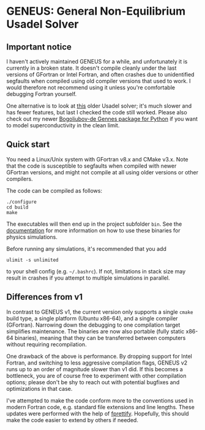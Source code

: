 # GENEUS: General Non-Equilibrium Usadel Solver

## Important notice

I haven't actively maintained GENEUS for a while, and unfortunately it is currently in a broken state. It doesn't compile cleanly under the last versions of GFortran or Intel Fortran, and often crashes due to unidentified segfaults when compiled using old compiler versions that used to work. I would therefore not recommend using it unless you're comfortable debugging Fortran yourself.

One alternative is to look at [this](https://github.com/jabirali/usadel) older Usadel solver; it's much slower and has fewer features, but last I checked the code still worked. Please also check out my newer [Bogoliubov-de Gennes package for Python](https://github.com/jabirali/bodge) if you want to model superconductivity in the clean limit.

## Quick start
You need a Linux/Unix system with GFortran v8.x and CMake v3.x. Note that the code is susceptible to segfaults when compiled with newer GFortran versions, and might not compile at all using older versions or other compilers.

The code can be compiled as follows:

    ./configure
    cd build
    make

The executables will then end up in the project subfolder `bin`. See the [documentation][docs] for more information on how to use these binaries for physics simulations.

Before running any simulations, it's recommended that you add

    ulimit -s unlimited

to your shell config (e.g. `~/.bashrc`). If not, limitations in stack size may result in crashes if you attempt to multiple simulations in parallel.

## Differences from v1
In contrast to GENEUS v1, the current version only supports a single `cmake` build type, a single platform (Ubuntu x86-64), and a single compiler (GFortran).  Narrowing down the debugging to one compilation target simplifies maintenance.  The binaries are now also portable (fully static x86-64 binaries), meaning that
they can be transferred between computers without requiring recompilation.

One drawback of the above is performance. By dropping support for Intel Fortran, and switching to less aggressive compilation flags, GENEUS v2 runs up to an order of magnitude slower than v1 did. If this becomes a bottleneck, you are of course free to experiment with other compilation options; please don't be shy to reach out with potential bugfixes and optimizations in that case.

I've attempted to make the code conform more to the conventions used in modern Fortran code, e.g. standard file extensions and line lengths. These updates were performed with the help of [fprettify][fp]. Hopefully, this should make the code easier to extend by others if needed.

[v1]: https://github.com/jabirali/geneus/tree/v1.0
[docs]: https://jabirali.github.io/geneus/html/page/index.html
[fp]: https://github.com/pseewald/fprettify
